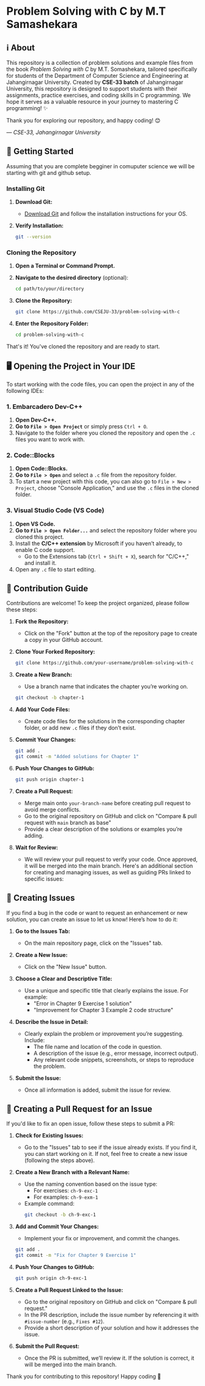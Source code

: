 
# Problem Solving with C by M.T Samashekara

## ℹ️ About 

This repository is a collection of problem solutions and example files from the book *Problem Solving with C* by M.T. Somashekara, tailored specifically for students of the Department of Computer Science and Engineering at Jahangirnagar University. Created by **CSE-33 batch** of Jahangirnagar University, this repository is designed to support students with their assignments, practice exercises, and coding skills in C programming. We hope it serves as a valuable resource in your journey to mastering C programming! ✨

Thank you for exploring our repository, and happy coding! 😊

*— CSE-33, Jahangirnagar University*


## 🚀 Getting Started
Assuming that you are complete begginer in comuputer science we will be starting with git and github setup.

### Installing Git

1. **Download Git:**
   - [Download Git](https://git-scm.com/downloads) and follow the installation instructions for your OS.

2. **Verify Installation:**
   ```bash
   git --version
   ```

### Cloning the Repository

1. **Open a Terminal or Command Prompt.**

2. **Navigate to the desired directory** (optional):
   ```bash
   cd path/to/your/directory
   ```

3. **Clone the Repository:**  
   ```bash
   git clone https://github.com/CSEJU-33/problem-solving-with-c
   ```

4. **Enter the Repository Folder:**
   ```bash
   cd problem-solving-with-c
   ```

That's it! You've cloned the repository and are ready to start.


## 🖥️ Opening the Project in Your IDE

To start working with the code files, you can open the project in any of the following IDEs:

### 1. Embarcadero Dev-C++

1. **Open Dev-C++.**
2. **Go to `File > Open Project`** or simply press `Ctrl + O`.
3. Navigate to the folder where you cloned the repository and open the `.c` files you want to work with.

### 2. Code::Blocks

1. **Open Code::Blocks.**
2. **Go to `File > Open`** and select a `.c` file from the repository folder.
3. To start a new project with this code, you can also go to `File > New > Project`, choose "Console Application," and use the `.c` files in the cloned folder.

### 3. Visual Studio Code (VS Code)

1. **Open VS Code.**
2. **Go to `File > Open Folder...`** and select the repository folder where you cloned this project.
3. Install the **C/C++ extension** by Microsoft if you haven’t already, to enable C code support.
   - Go to the Extensions tab (`Ctrl + Shift + X`), search for "C/C++," and install it.
4. Open any `.c` file to start editing.

## 🌱 Contribution Guide

Contributions are welcome! To keep the project organized, please follow these steps:

1. **Fork the Repository:**
   - Click on the "Fork" button at the top of the repository page to create a copy in your GitHub account.

2. **Clone Your Forked Repository:**
   ```bash
   git clone https://github.com/your-username/problem-solving-with-c
   ```

3. **Create a New Branch:**
   - Use a branch name that indicates the chapter you’re working on.
   ```bash
   git checkout -b chapter-1
   ```

4. **Add Your Code Files:**
   - Create code files for the solutions in the corresponding chapter folder, or add new `.c` files if they don’t exist.
   
5. **Commit Your Changes:**
   ```bash
   git add .
   git commit -m "Added solutions for Chapter 1"
   ```

6. **Push Your Changes to GitHub:**
   ```bash
   git push origin chapter-1
   ```

7. **Create a Pull Request:**
   - Merge main onto `your-branch-name` before creating pull request to avoid merge conflicts.
   - Go to the original repository on GitHub and click on "Compare & pull request with `main` branch as base"
   - Provide a clear description of the solutions or examples you’re adding.

9. **Wait for Review:**
   - We will review your pull request to verify your code. Once approved, it will be merged into the main branch.
Here's an additional section for creating and managing issues, as well as guiding PRs linked to specific issues:

## 🐛 Creating Issues

If you find a bug in the code or want to request an enhancement or new solution, you can create an issue to let us know! Here’s how to do it:

1. **Go to the Issues Tab:**
   - On the main repository page, click on the "Issues" tab.

2. **Create a New Issue:**
   - Click on the "New Issue" button.

3. **Choose a Clear and Descriptive Title:**
   - Use a unique and specific title that clearly explains the issue. For example:
     - "Error in Chapter 9 Exercise 1 solution"
     - "Improvement for Chapter 3 Example 2 code structure"

4. **Describe the Issue in Detail:**
   - Clearly explain the problem or improvement you’re suggesting. Include:
     - The file name and location of the code in question.
     - A description of the issue (e.g., error message, incorrect output).
     - Any relevant code snippets, screenshots, or steps to reproduce the problem.

5. **Submit the Issue:**
   - Once all information is added, submit the issue for review.

## 🔄 Creating a Pull Request for an Issue

If you'd like to fix an open issue, follow these steps to submit a PR:

1. **Check for Existing Issues:**
   - Go to the "Issues" tab to see if the issue already exists. If you find it, you can start working on it. If not, feel free to create a new issue (following the steps above).

2. **Create a New Branch with a Relevant Name:**
   - Use the naming convention based on the issue type:
     - For exercises: `ch-9-exc-1`
     - For examples: `ch-9-exm-1`
   - Example command:
     ```bash
     git checkout -b ch-9-exc-1
     ```

3. **Add and Commit Your Changes:**
   - Implement your fix or improvement, and commit the changes.
   ```bash
   git add .
   git commit -m "Fix for Chapter 9 Exercise 1"
   ```

4. **Push Your Changes to GitHub:**
   ```bash
   git push origin ch-9-exc-1
   ```

5. **Create a Pull Request Linked to the Issue:**
   - Go to the original repository on GitHub and click on "Compare & pull request."
   - In the PR description, include the issue number by referencing it with `#issue-number` (e.g., `Fixes #12`).
   - Provide a short description of your solution and how it addresses the issue.

6. **Submit the Pull Request:**
   - Once the PR is submitted, we’ll review it. If the solution is correct, it will be merged into the main branch.

Thank you for contributing to this repository! Happy coding 🎉





